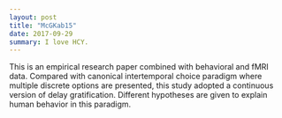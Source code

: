 ```yaml
---
layout: post
title: "McGKab15"
date: 2017-09-29
summary: I love HCY.
---
```


This is an empirical research paper combined with behavioral and fMRI data. Compared with canonical intertemporal choice paradigm where multiple discrete options are presented, this study adopted a continuous version of delay gratification. Different hypotheses are given to explain human behavior in this paradigm.

